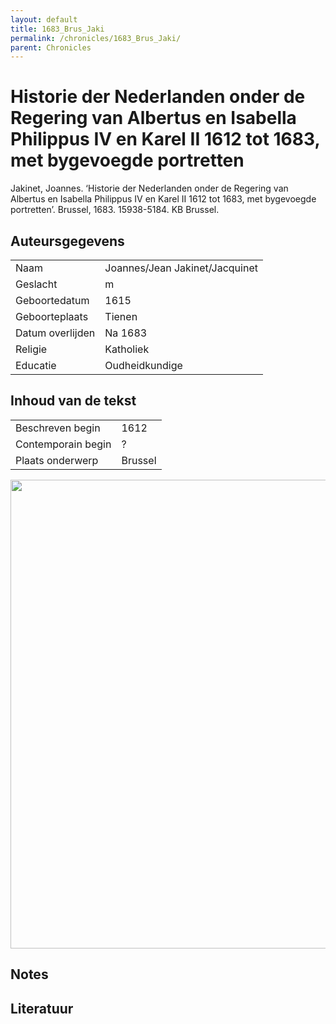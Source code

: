```yaml
---
layout: default
title: 1683_Brus_Jaki
permalink: /chronicles/1683_Brus_Jaki/
parent: Chronicles
--- 
```



# Historie der Nederlanden onder de Regering van Albertus en Isabella Philippus IV en Karel II 1612 tot 1683, met bygevoegde portretten 

Jakinet, Joannes. ‘Historie der Nederlanden onder de Regering van Albertus en Isabella Philippus IV en Karel II 1612 tot 1683, met bygevoegde portretten’. Brussel, 1683. 15938-5184. KB Brussel. 

## Auteursgegevens 

| | | 
| --------------- | --------------- | 
| Naam | Joannes/Jean Jakinet/Jacquinet | 
| Geslacht | m | 
 | Geboortedatum | 1615 | 
| Geboorteplaats | Tienen | 
| Datum overlijden | Na 1683 | 
| Religie | Katholiek | 
| Educatie | Oudheidkundige | 

## Inhoud van de tekst 

| | | 
| --------------- | --------------- | 
| Beschreven begin | 1612 | 
| Contemporain begin | ? | 
| Plaats onderwerp | Brussel | 

[<img src="..\..\barplots_chronicles\1683_Brus_Jaki.jpg" width="750"/>](..\..\barplots_chronicles\1683_Brus_Jaki.jpg) 

## Notes 

## Literatuur 

